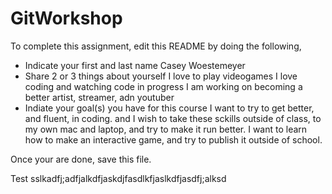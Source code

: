 # GitWorkshop

To complete this assignment, edit this README by doing the following, 

- Indicate your first and last name
Casey Woestemeyer
- Share 2 or 3 things about yourself
I love to play videogames
I love coding and watching code in progress
I am working on becoming a better artist, streamer, adn youtuber
- Indiate your goal(s) you have for this course
I want to try to get better, and fluent, in coding. and I wish to take these sckills outside of class, to my own mac and laptop, and try to make it run better. I want to learn how to make an interactive game, and try to publish it outside of school.

Once your are done, save this file.

Test
sslkadfj;adfjalkdfjaskdjfasdlkfjaslkdfjasdfj;alksd
